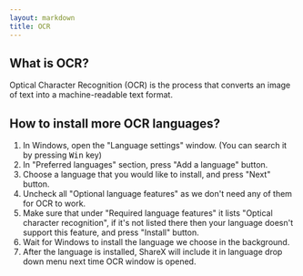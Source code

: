 ```yaml
---
layout: markdown
title: OCR
---
```


## What is OCR?

Optical Character Recognition (OCR) is the process that converts an image of text into a machine-readable text format.

## How to install more OCR languages?

1. In Windows, open the "Language settings" window. (You can search it by pressing <kbd>Win</kbd> key)
2. In "Preferred languages" section, press "Add a language" button.
3. Choose a language that you would like to install, and press "Next" button.
4. Uncheck all "Optional language features" as we don't need any of them for OCR to work.
5. Make sure that under "Required language features" it lists "Optical character recognition", if it's not listed there then your language doesn't support this feature, and press "Install" button.
6. Wait for Windows to install the language we choose in the background.
7. After the language is installed, ShareX will include it in language drop down menu next time OCR window is opened.